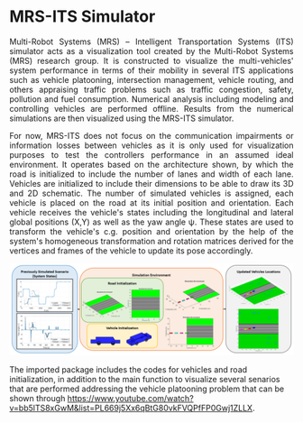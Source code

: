 # MRS-ITS Simulator

<p style='text-align: justify;'> Multi-Robot Systems (MRS) – Intelligent Transportation Systems (ITS) simulator acts as a visualization tool created by the Multi-Robot Systems (MRS) research group. It is constructed to visualize the multi-vehicles' system performance in terms of their mobility  in several ITS applications such as vehicle platooning, intersection management, vehicle routing, and others appraising traffic problems such as traffic congestion, safety, pollution and fuel consumption. Numerical analysis including modeling and controlling vehicles are performed offline. Results from the numerical simulations are then visualized using the MRS-ITS simulator. </p>

<p style='text-align: justify;'> For now, MRS-ITS does not focus on the communication impairments or information losses between vehicles as it is only used for visualization purposes to test the controllers performance in an assumed ideal environment. It operates based on the architecture shown, by which the road is initialized to include the number of lanes and width of each lane. Vehicles are initialized to include their dimensions to be able to draw its 3D and 2D schematic. The number of simulated vehicles is assigned, each vehicle is placed on the road at its initial position and orientation. Each vehicle receives the vehicle's states including the longitudinal and lateral global positions (X,Y) as well as the yaw angle &psi;. These states are used to transform the vehicle's c.g. position and orientation by the help of the system's homogeneous transformation and rotation matrices derived for the vertices and frames of the vehicle to update its pose accordingly. </p>

![Alt text](simulation_architecture.PNG?raw=true "Title")

The imported package includes the codes for vehicles and road initialization, in addition to the main function to visualize several senarios that are performed addressing the vehicle platooning problem that can be shown through https://www.youtube.com/watch?v=bb5lTS8xGwM&list=PL669j5Xx6qBtG80vkFVQPfFP0Gwj1ZLLX.
